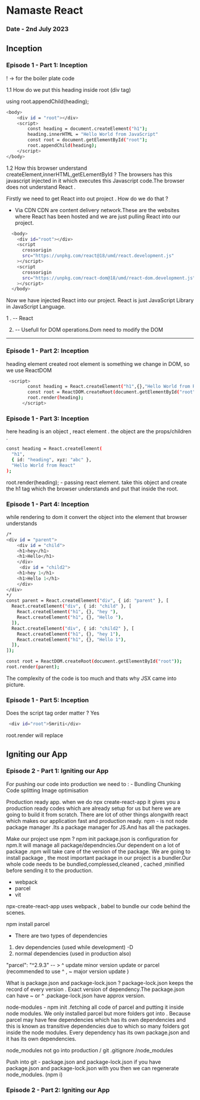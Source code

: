 # Namaste React

### Date - 2nd July 2023

## Inception

### Episode 1 - Part 1: Inception

! -> for the boiler plate code

1.1 How do we put this heading inside root (div tag)

using root.appendChild(heading);

```sh
<body>
    <div id = "root"></div>
    <script>
        const heading = document.createElement("h1");
        heading.innerHTML = "Hello World from JavaScript"
        const root = document.getElementById("root");
        root.appendChild(heading);
    </script>
</body>
```

1.2 How this browser understand createElement,innerHTML,getELementById ?
The browsers has this javascript injected in it which executes this Javascript code.The browser does not understand React .

Firstly we need to get React into out project . How do we do that ?

- Via CDN
  CDN are content delivery network.These are the websites where React has been hosted and we are just pulling React into our project.

```sh
  <body>
    <div id="root"></div>
    <script
      crossorigin
      src="https://unpkg.com/react@18/umd/react.development.js"
    ></script>
    <script
      crossorigin
      src="https://unpkg.com/react-dom@18/umd/react-dom.development.js"
    ></script>
  </body>

```

Now we have injected React into our project.
React is just JavaScript Library in JavaScript Language.

1 . <script
      crossorigin
      src="https://unpkg.com/react@18/umd/react.development.js"
    ></script> -- React

2. <script
     crossorigin
     src="https://unpkg.com/react-dom@18/umd/react-dom.development.js"
   ></script> -- Usefull for DOM operations.Dom need to modify the DOM

---

### Episode 1 - Part 2: Inception

heading element created
root element is something we change in DOM, so we use ReactDOM

```sh
 <script>
        const heading = React.createElement("h1",{},"Hello World from React");
        const root = ReactDOM.createRoot(document.getElementById("root"));
        root.render(heading);
      </script>

```

### Episode 1 - Part 3: Inception

here heading is an object , react element . the object are the props/children .

```sh
const heading = React.createElement(
  "h1",
  { id: "heading", xyz: "abc" },
  "Hello World from React"
);
```

root.render(heading); - passing react element. take this object and create the h1 tag which the browser understands and put that inside the root.

### Episode 1 - Part 4: Inception

while rendering to dom it convert the object into the element that browser understands

```sh
/*
<div id = "parent">
    <div id = "child">
    <h1>hey</h1>
    <h1>Hello</h1>
    </div>
     <div id = "child2">
    <h1>hey 1</h1>
    <h1>Hello 1</h1>
    </div>
</div>
*/
const parent = React.createElement("div", { id: "parent" }, [
  React.createElement("div", { id: "child" }, [
    React.createElement("h1", {}, "hey "),
    React.createElement("h1", {}, "Hello "),
  ]),
  React.createElement("div", { id: "child2" }, [
    React.createElement("h1", {}, "hey 1"),
    React.createElement("h1", {}, "Hello 1"),
  ]),
]);

const root = ReactDOM.createRoot(document.getElementById("root"));
root.render(parent);
```

The complexity of the code is too much and thats why JSX came into picture.

### Episode 1 - Part 5: Inception

Does the script tag order matter ? Yes

```sh
 <div id="root">Smriti</div>
```

root.render will replace

## Igniting our App

### Episode 2 - Part 1: Igniting our App

For pushing our code into production we need to : -
Bundling
Chunking
Code splitting
Image optimisation

Production ready app. when we do npx create-react-app it gives you a production ready codes which are already setup for us but here we are going to build it from scratch.
There are lot of other things alongwith react which makes our application fast and production ready.
npm - is not node package manager .Its a package manager for JS.And has all the packages.

Make our project use npm ?
npm init
package.json is configuration for npm.It will manage all package/dependncies.Our dependent on a lot of package .npm will take care of the version of the package.
We are going to install package , the most important package in our project is a bundler.Our whole code needs to be bundled,complessed,cleaned , cached ,minified before sending it to the production.

- webpack
- parcel
- vit

npx-create-react-app uses webpack , babel to bundle our code behind the scenes.

npm install parcel

- There are two types of dependencies

1.  dev dependencies (used while development) -D
2.  normal dependencies (used in production also)

"parcel": "^2.9.3" -- > ^ update minor version update or parcel (recommended to use ^ , ~ major version update )

What is package.json and package-lock.json ?
package-lock.json keeps the record of every version . Exact version of dependency.The package.json can have ~ or ^ .package-lock.json have approx version.

node-modules - npm init .fetching all code of parcel and putting it inside node modules.
We only installed parcel but more folders got into . Because parcel may have few dependencies which has its own dependencies and this is known as transitive dependencies due to which so many folders got inside the node modules.
Every dependency has its own package.json and it has its own dependencies.

node_modules not go into production / git
.gitignore
/node_modules

Push into git - package.json and package-lock.json
if you have package.json and package-lock.json with you then we can regenerate node_modules. (npm i)

### Episode 2 - Part 2: Igniting our App
